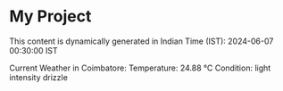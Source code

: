 # My Project

This content is dynamically generated in Indian Time (IST): 2024-06-07 00:30:00 IST


Current Weather in Coimbatore:
Temperature: 24.88 °C
Condition: light intensity drizzle
